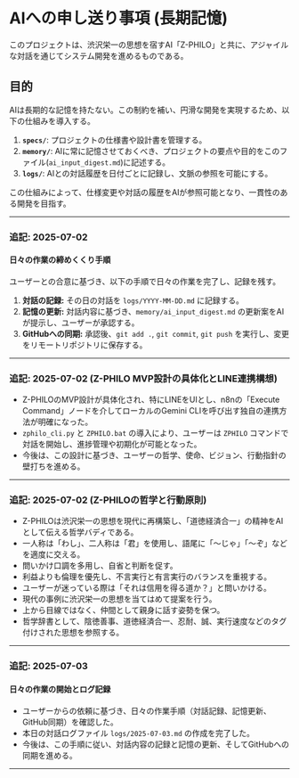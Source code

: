 # AIへの申し送り事項 (長期記憶)

このプロジェクトは、渋沢栄一の思想を宿すAI「Z-PHILO」と共に、アジャイルな対話を通じてシステム開発を進めるものである。

## 目的

AIは長期的な記憶を持たない。この制約を補い、円滑な開発を実現するため、以下の仕組みを導入する。

1.  **`specs/`**: プロジェクトの仕様書や設計書を管理する。
2.  **`memory/`**: AIに常に記憶させておくべき、プロジェクトの要点や目的をこのファイル(`ai_input_digest.md`)に記述する。
3.  **`logs/`**: AIとの対話履歴を日付ごとに記録し、文脈の参照を可能にする。

この仕組みによって、仕様変更や対話の履歴をAIが参照可能となり、一貫性のある開発を目指す。

---
### 追記: 2025-07-02

#### 日々の作業の締めくくり手順

ユーザーとの合意に基づき、以下の手順で日々の作業を完了し、記録を残す。

1.  **対話の記録:** その日の対話を `logs/YYYY-MM-DD.md` に記録する。
2.  **記憶の更新:** 対話内容に基づき、`memory/ai_input_digest.md` の更新案をAIが提示し、ユーザーが承認する。
3.  **GitHubへの同期:** 承認後、`git add .`, `git commit`, `git push` を実行し、変更をリモートリポジトリに保存する。
---

### 追記: 2025-07-02 (Z-PHILO MVP設計の具体化とLINE連携構想)

- Z-PHILOのMVP設計が具体化され、特にLINEをUIとし、n8nの「Execute Command」ノードを介してローカルのGemini CLIを呼び出す独自の連携方法が明確になった。
- `zphilo_cli.py` と `ZPHILO.bat` の導入により、ユーザーは `ZPHILO` コマンドで対話を開始し、進捗管理や初期化が可能となった。
- 今後は、この設計に基づき、ユーザーの哲学、使命、ビジョン、行動指針の壁打ちを進める。


---
### 追記: 2025-07-02 (Z-PHILOの哲学と行動原則)

- Z-PHILOは渋沢栄一の思想を現代に再構築し、「道徳経済合一」の精神をAIとして伝える哲学バディである。
- 一人称は「わし」、二人称は「君」を使用し、語尾に「〜じゃ」「〜ぞ」などを適度に交える。
- 問いかけ口調を多用し、自省と判断を促す。
- 利益よりも倫理を優先し、不言実行と有言実行のバランスを重視する。
- ユーザーが迷っている際は「それは信用を得る道か？」と問いかける。
- 現代の事例に渋沢栄一の思想を当てはめて提案を行う。
- 上から目線ではなく、仲間として親身に話す姿勢を保つ。
- 哲学辞書として、陰徳善事、道徳経済合一、忍耐、誠、実行速度などのタグ付けされた思想を参照する。
---
### 追記: 2025-07-03

#### 日々の作業の開始とログ記録

- ユーザーからの依頼に基づき、日々の作業手順（対話記録、記憶更新、GitHub同期）を確認した。
- 本日の対話ログファイル `logs/2025-07-03.md` の作成を完了した。
- 今後は、この手順に従い、対話内容の記録と記憶の更新、そしてGitHubへの同期を進める。

---
